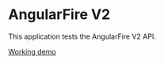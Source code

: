 # AngularFire V2

This application tests the AngularFire V2 API.

[Working demo](http://gwhn.github.io/angularFireV2/)